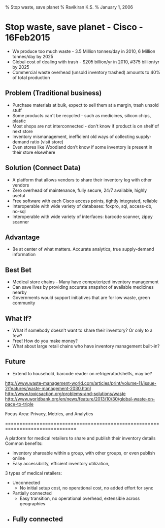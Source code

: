 % Stop waste, save planet
% Ravikiran K.S.
% January 1, 2006

# Stop waste, save planet - Cisco - 16Feb2015

* We produce too much waste - 3.5 Million tonnes/day in 2010, 6 Million tonnes/day by 2025
* Global cost of dealing with trash - $205 billion/yr in 2010, #375 billion/yr by 2025
* Commercial waste overhead (unsold inventory trashed) amounts to 40% of total production

Problem (Traditional business)
-----------------------------
* Purchase materials at bulk, expect to sell them at a margin, trash unsold stuff
* Some products can't be recycled - such as medicines, silicon chips, plastic
* Most shops are not interconnected - don't know if product is on shelf of next store
* Inventory mismanagement, inefficient old ways of collecting supply-demand ratio (visit store)
* Even stores like Woodland don't know if some inventory is present in their store elsewhere

Solution (Connect Data)
------------
* A platform that allows vendors to share their inventory log with other vendors
* Zero overhead of maintenance, fully secure, 24/7 available, highly useful
* Free software with each Cisco access points, tightly integrated, reliable
* Interoperable with wide variety of databases: foxpro, sql, access-db, no-sql
* Interoperable with wide variety of interfaces: barcode scanner, zippy scanner

Advantage
---------
* Be at center of what matters. Accurate analytics, true supply-demand information

Best Bet
--------
* Medical store chains - Many have computerized inventory management
* Can save lives by providing accurate snapshot of available medicines nearby
* Governments would support initiatives that are for low waste, green community

What If?
--------
* What if somebody doesn't want to share their inventory? Or only to a few?
* Free! How do you make money?
* What about large retail chains who have inventory management built-in?

Future
------
* Extend to household, barcode reader on refrigerator/shelfs, may be?

http://www.waste-management-world.com/articles/print/volume-11/issue-2/features/waste-management-2030.html
http://www.toxicsaction.org/problems-and-solutions/waste
http://www.worldbank.org/en/news/feature/2013/10/30/global-waste-on-pace-to-triple

Focus Area: Privacy, Metrics, and Analytics

===============================================================================

A platform for medical retailers to share and publish their inventory details
Common benefits:
- Inventory shareable within a group, with other groups, or even publish online
- Easy accessibility, efficient inventory utilization,

3 types of medical retailers:
* Unconnected
    - No initial setup cost, no operational cost, no added effort for sync
* Partially connected
    - Easy transition, no operational overhead, extensible across geographies
* Fully connected
    - 
